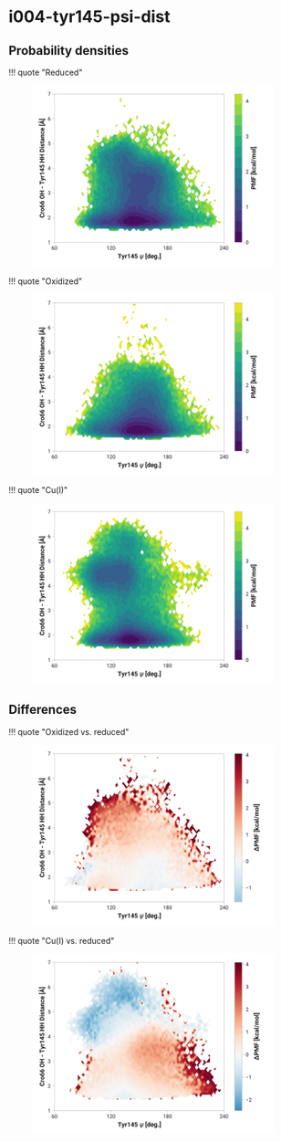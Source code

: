 # i004-tyr145-psi-dist

## Probability densities

!!! quote "Reduced"
    <figure markdown>
    ![](./i004-pes-reduced.png)
    </figure>

!!! quote "Oxidized"
    <figure markdown>
    ![](./i004-pes-oxidized.png)
    </figure>

!!! quote "Cu(I)"
    <figure markdown>
    ![](./i004-pes-cu.png)
    </figure>

## Differences

!!! quote "Oxidized vs. reduced"
    <figure markdown>
    ![](./i004-pes-diff-oxd-red.png)
    </figure>

!!! quote "Cu(I) vs. reduced"
    <figure markdown>
    ![](./i004-pes-diff-cu-red.png)
    </figure>
